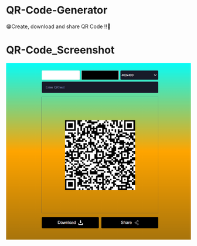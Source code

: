# **QR-Code-Generator**

😁Create, download and share QR Code !!🚀

# QR-Code_Screenshot

![](https://github.com/niteesh18433/QR-Code-Generator/blob/main/QRcodepic.png?raw=true)
